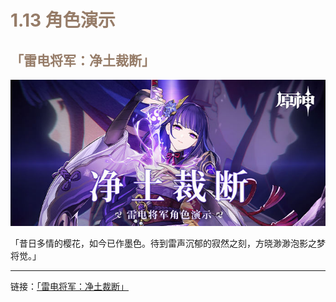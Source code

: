 # **<font style="color:#967c68;">1.13 角色演示</font>**
## **<font style="color:#967c68;">「雷电将军：净土裁断」</font>**
![](/public/images/1.1图片_33.png)

<font>「昔日多情的樱花，如今已作墨色。待到雷声沉郁的寂然之刻，方晓渺渺泡影之梦将觉。」</font>

---

<font>链接：</font>[「雷电将军：净土裁断」](https://www.miyoushe.com/ys/article/9047941)



